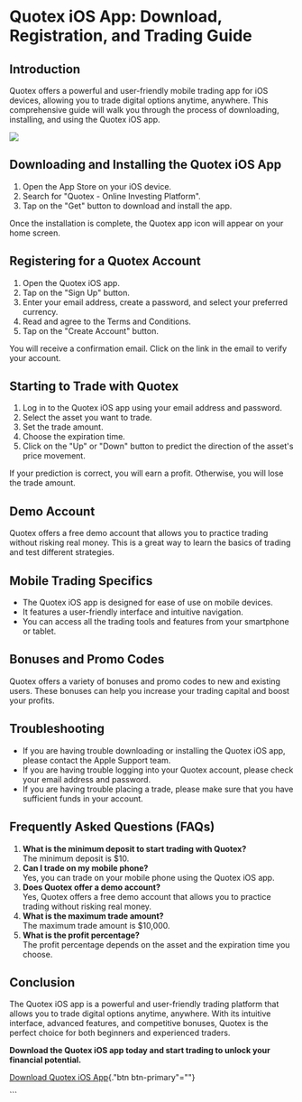 # Quotex iOS App: Download, Registration, and Trading Guide

## Introduction

Quotex offers a powerful and user-friendly mobile trading app for iOS
devices, allowing you to trade digital options anytime, anywhere. This
comprehensive guide will walk you through the process of downloading,
installing, and using the Quotex iOS app.

[![](https://static.quotex.io/files/1_en/300_250.jpg)](https://traff.sbs/brokerqxsignupf)

## Downloading and Installing the Quotex iOS App

1.  Open the App Store on your iOS device.
2.  Search for "Quotex - Online Investing Platform".
3.  Tap on the "Get" button to download and install the app.

Once the installation is complete, the Quotex app icon will appear on
your home screen.

## Registering for a Quotex Account

1.  Open the Quotex iOS app.
2.  Tap on the "Sign Up" button.
3.  Enter your email address, create a password, and select your
    preferred currency.
4.  Read and agree to the Terms and Conditions.
5.  Tap on the "Create Account" button.

You will receive a confirmation email. Click on the link in the email to
verify your account.

## Starting to Trade with Quotex

1.  Log in to the Quotex iOS app using your email address and password.
2.  Select the asset you want to trade.
3.  Set the trade amount.
4.  Choose the expiration time.
5.  Click on the "Up" or "Down" button to predict the
    direction of the asset\'s price movement.

If your prediction is correct, you will earn a profit. Otherwise, you
will lose the trade amount.

## Demo Account

Quotex offers a free demo account that allows you to practice trading
without risking real money. This is a great way to learn the basics of
trading and test different strategies.

## Mobile Trading Specifics

-   The Quotex iOS app is designed for ease of use on mobile devices.
-   It features a user-friendly interface and intuitive navigation.
-   You can access all the trading tools and features from your
    smartphone or tablet.

## Bonuses and Promo Codes

Quotex offers a variety of bonuses and promo codes to new and existing
users. These bonuses can help you increase your trading capital and
boost your profits.

## Troubleshooting

-   If you are having trouble downloading or installing the Quotex iOS
    app, please contact the Apple Support team.
-   If you are having trouble logging into your Quotex account, please
    check your email address and password.
-   If you are having trouble placing a trade, please make sure that you
    have sufficient funds in your account.

## Frequently Asked Questions (FAQs)

1.  **What is the minimum deposit to start trading with Quotex?**\
    The minimum deposit is \$10.
2.  **Can I trade on my mobile phone?**\
    Yes, you can trade on your mobile phone using the Quotex iOS app.
3.  **Does Quotex offer a demo account?**\
    Yes, Quotex offers a free demo account that allows you to practice
    trading without risking real money.
4.  **What is the maximum trade amount?**\
    The maximum trade amount is \$10,000.
5.  **What is the profit percentage?**\
    The profit percentage depends on the asset and the expiration time
    you choose.

## Conclusion

The Quotex iOS app is a powerful and user-friendly trading platform that
allows you to trade digital options anytime, anywhere. With its
intuitive interface, advanced features, and competitive bonuses, Quotex
is the perfect choice for both beginners and experienced traders.

**Download the Quotex iOS app today and start trading to unlock your
financial potential.**

[Download Quotex iOS
App](\%22https://traff.sbs/quotexonelink\%22){."btn
btn-primary"=""}

\`\`\`

